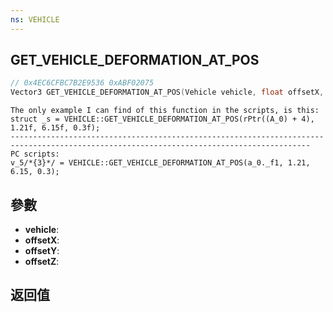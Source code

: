 ```yaml
---
ns: VEHICLE
---
```

## GET_VEHICLE_DEFORMATION_AT_POS

```c
// 0x4EC6CFBC7B2E9536 0xABF02075
Vector3 GET_VEHICLE_DEFORMATION_AT_POS(Vehicle vehicle, float offsetX, float offsetY, float offsetZ);
```

```
The only example I can find of this function in the scripts, is this:  
struct _s = VEHICLE::GET_VEHICLE_DEFORMATION_AT_POS(rPtr((A_0) + 4), 1.21f, 6.15f, 0.3f);  
-----------------------------------------------------------------------------------------------------------------------------------------  
PC scripts:  
v_5/*{3}*/ = VEHICLE::GET_VEHICLE_DEFORMATION_AT_POS(a_0._f1, 1.21, 6.15, 0.3);  
```

## 參數
* **vehicle**: 
* **offsetX**: 
* **offsetY**: 
* **offsetZ**: 

## 返回值
